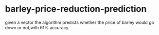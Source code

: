 # barley-price-reduction-prediction
given a vector the algorithm predicts whether the price of barley would go down or not,with 61% accuracy.
